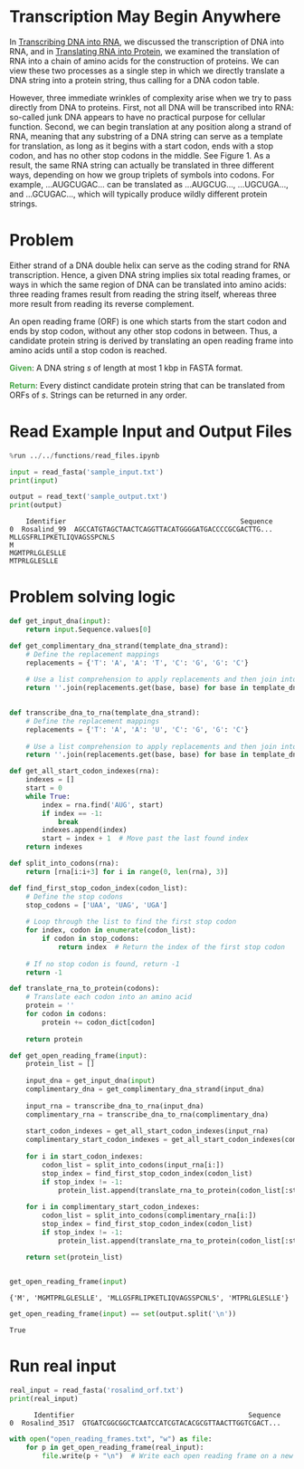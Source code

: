 ---
---

# Transcription May Begin Anywhere

In [Transcribing DNA into RNA](../../Level%202/Transcribing%20DNA%20into%20RNA/Transcribing%20DNA%20into%20RNA.ipynb), we discussed the transcription of DNA into RNA, and in [Translating RNA into Protein](../../Level%204/Translating%20RNA%20into%20Protein/Transalting%20RNA%20into%20Protein.ipynb), we examined the translation of RNA into a chain of amino acids for the construction of proteins. We can view these two processes as a single step in which we directly translate a DNA string into a protein string, thus calling for a DNA codon table.

However, three immediate wrinkles of complexity arise when we try to pass directly from DNA to proteins. First, not all DNA will be transcribed into RNA: so-called junk DNA appears to have no practical purpose for cellular function. Second, we can begin translation at any position along a strand of RNA, meaning that any substring of a DNA string can serve as a template for translation, as long as it begins with a start codon, ends with a stop codon, and has no other stop codons in the middle. See Figure 1. As a result, the same RNA string can actually be translated in three different ways, depending on how we group triplets of symbols into codons. For example, ...AUGCUGAC... can be translated as ...AUGCUG..., ...UGCUGA..., and ...GCUGAC..., which will typically produce wildly different protein strings.

# Problem

Either strand of a DNA double helix can serve as the coding strand for RNA transcription. Hence, a given DNA string implies six total reading frames, or ways in which the same region of DNA can be translated into amino acids: three reading frames result from reading the string itself, whereas three more result from reading its reverse complement.

An open reading frame (ORF) is one which starts from the start codon and ends by stop codon, without any other stop codons in between. Thus, a candidate protein string is derived by translating an open reading frame into amino acids until a stop codon is reached.

<span style="color:rgba(70,165,70,255); font-weight:bold">Given</span>: A DNA string $s$ of length at most 1 kbp in FASTA format.

<span style="color:rgba(70,165,70,255); font-weight:bold">Return</span>: Every distinct candidate protein string that can be translated from ORFs of $s$. Strings can be returned in any order.

# Read Example Input and Output Files


```python
%run ../../functions/read_files.ipynb
```


```python
input = read_fasta('sample_input.txt')
print(input)

output = read_text('sample_output.txt')
print(output)
```

        Identifier                                           Sequence
    0  Rosalind_99  AGCCATGTAGCTAACTCAGGTTACATGGGGATGACCCCGCGACTTG...
    MLLGSFRLIPKETLIQVAGSSPCNLS
    M
    MGMTPRLGLESLLE
    MTPRLGLESLLE


# Problem solving logic


```python
def get_input_dna(input):
    return input.Sequence.values[0]

def get_complimentary_dna_strand(template_dna_strand):
    # Define the replacement mappings
    replacements = {'T': 'A', 'A': 'T', 'C': 'G', 'G': 'C'}
    
    # Use a list comprehension to apply replacements and then join into a new string
    return ''.join(replacements.get(base, base) for base in template_dna_strand)[::-1]
    

def transcribe_dna_to_rna(template_dna_strand):
    # Define the replacement mappings
    replacements = {'T': 'A', 'A': 'U', 'C': 'G', 'G': 'C'}
    
    # Use a list comprehension to apply replacements and then join into a new string
    return ''.join(replacements.get(base, base) for base in template_dna_strand)[::-1]

```


```python
def get_all_start_codon_indexes(rna):
    indexes = []
    start = 0
    while True:
        index = rna.find('AUG', start)
        if index == -1:
            break
        indexes.append(index)
        start = index + 1  # Move past the last found index
    return indexes

```


```python
def split_into_codons(rna):
    return [rna[i:i+3] for i in range(0, len(rna), 3)]
```


```python
def find_first_stop_codon_index(codon_list):
    # Define the stop codons
    stop_codons = ['UAA', 'UAG', 'UGA']
    
    # Loop through the list to find the first stop codon
    for index, codon in enumerate(codon_list):
        if codon in stop_codons:
            return index  # Return the index of the first stop codon
    
    # If no stop codon is found, return -1
    return -1

```


```python
def translate_rna_to_protein(codons):    
    # Translate each codon into an amino acid
    protein = ''
    for codon in codons:
        protein += codon_dict[codon]
    
    return protein
```


```python
def get_open_reading_frame(input):
    protein_list = []
    
    input_dna = get_input_dna(input)
    complimentary_dna = get_complimentary_dna_strand(input_dna)
    
    input_rna = transcribe_dna_to_rna(input_dna)
    complimentary_rna = transcribe_dna_to_rna(complimentary_dna)
    
    start_codon_indexes = get_all_start_codon_indexes(input_rna)
    complimentary_start_codon_indexes = get_all_start_codon_indexes(complimentary_rna)
    
    for i in start_codon_indexes:
        codon_list = split_into_codons(input_rna[i:])
        stop_index = find_first_stop_codon_index(codon_list)
        if stop_index != -1:
            protein_list.append(translate_rna_to_protein(codon_list[:stop_index]))
        
    for i in complimentary_start_codon_indexes:
        codon_list = split_into_codons(complimentary_rna[i:])
        stop_index = find_first_stop_codon_index(codon_list)
        if stop_index != -1:
            protein_list.append(translate_rna_to_protein(codon_list[:stop_index]))

    return set(protein_list)
    

get_open_reading_frame(input)
```




    {'M', 'MGMTPRLGLESLLE', 'MLLGSFRLIPKETLIQVAGSSPCNLS', 'MTPRLGLESLLE'}




```python
get_open_reading_frame(input) == set(output.split('\n'))
```




    True



# Run real input


```python
real_input = read_fasta('rosalind_orf.txt')
print(real_input)
```

          Identifier                                           Sequence
    0  Rosalind_3517  GTGATCGGCGGCTCAATCCATCGTACACGCGTTAACTTGGTCGACT...



```python
with open("open_reading_frames.txt", "w") as file:
    for p in get_open_reading_frame(real_input):
        file.write(p + "\n")  # Write each open reading frame on a new line

```
